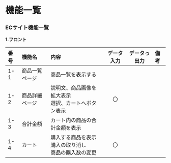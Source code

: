 # 機能一覧
### ECサイト機能一覧
**1.フロント**

|番号|機能名|内容|データ入力|データっ出力|備考|
|:---|:---|:---|:---:|:----:|:---|
|1-1|商品一覧ページ|商品一覧を表示する||||
|1-2|商品詳細ページ|説明文、商品画像を拡大表示<br>選択、カートへボタン表示|〇|||
|1-3|合計金額|カート内の商品の合計金額を表示||||
|1-4|カート|購入する商品を表示<br>購入の取り消し<br>商品の購入数の変更|〇|||
